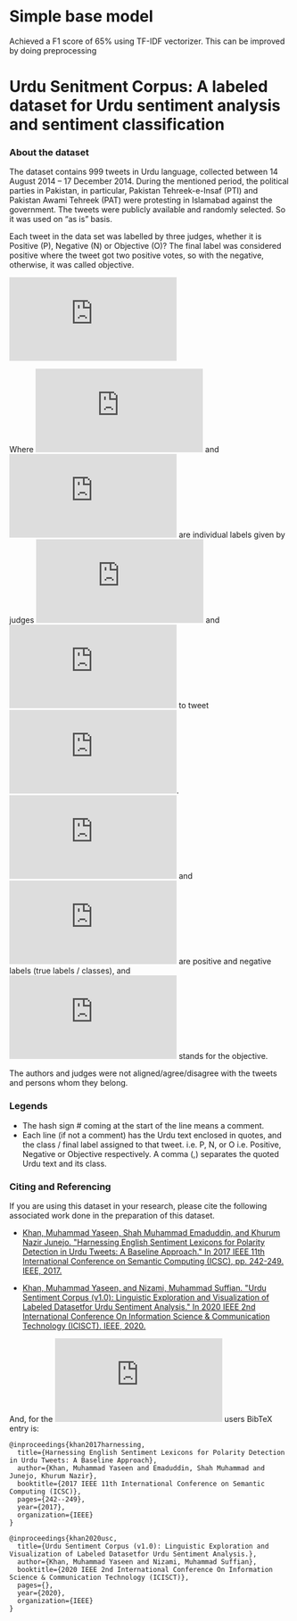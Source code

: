 # Simple base model
Achieved a F1 score of 65% using TF-IDF vectorizer. This can be improved by doing preprocessing







# Urdu Senitment Corpus: A labeled dataset for Urdu sentiment analysis and sentiment classification

### About the dataset
The dataset contains 999 tweets in Urdu language, collected between 14 August 2014 – 17 December 2014. During the mentioned period, the political parties in Pakistan, in particular, Pakistan Tehreek-e-Insaf (PTI) and Pakistan Awami Tehreek (PAT) were protesting in Islamabad against the government. The tweets were publicly available and randomly selected. So it was used on “as is” basis. 

Each tweet in the data set was labelled by three judges, whether it is Positive (P), Negative (N) or Objective (O)? The final label was considered positive where the tweet got two positive votes, so with the negative, otherwise, it was called objective.

![Judging Criterion](https://latex.codecogs.com/gif.latex?f%28L_1%5En%2C%20L_2%5En%2C%20L_3%5En%29%20%3D%20%5Cleft%5C%7B%20%5Cbegin%7Barray%7D%7Bl%20l%7D%20%5Cmathbb%7BP%7D%20%26%20%5Csum_%7B%5Csubstack%7B%20i%3D1%20%5C%5C%20L_i%5En%20%3D%3D%20P%20%7D%7D%20%5Cgeq%202P%5C%5C%20%5Cmathbb%7BN%7D%20%26%20%5Csum_%7B%5Csubstack%7B%20i%3D1%20%5C%5C%20L_i%5En%20%3D%3D%20N%20%7D%7D%20%5Cgeq%202N%5C%5C%20%5Cmathbb%7BO%7D%20%26%20Otherwise%20%5Cend%7Barray%7D%20%5Cright.)

Where ![](https://latex.codecogs.com/gif.latex?%24L_1%5En%2C%20L_2%5En%24) and ![](https://latex.codecogs.com/gif.latex?L_3%5En) are individual labels given by judges ![](https://latex.codecogs.com/gif.latex?L_1%2C%20L_2) and ![](https://latex.codecogs.com/gif.latex?L_3) to tweet ![](https://latex.codecogs.com/gif.latex?n). ![](https://latex.codecogs.com/gif.latex?%24%5Cmathbb%7BP%7D%24) and ![](https://latex.codecogs.com/gif.latex?%24%5Cmathbb%7BN%7D%24) are positive and negative labels (true labels / classes), and ![](https://latex.codecogs.com/gif.latex?%24%5Cmathbb%7BO%7D%24) stands for the objective.

The authors and judges were not aligned/agree/disagree with the tweets and persons whom they belong. 

### Legends
- The hash sign # coming at the start of the line means a comment.
- Each line (if not a comment) has the Urdu text enclosed in quotes, and the class / final label assigned to that tweet. i.e. P, N, or O i.e. Positive, Negative or Objective respectively. A comma (,) separates the quoted Urdu text and its class.


### Citing and Referencing 
If you are using this dataset in your research, please cite the following associated work done in the preparation of this dataset.
- [Khan, Muhammad Yaseen, Shah Muhammad Emaduddin, and Khurum Nazir Junejo. 
"Harnessing English Sentiment Lexicons for Polarity Detection in Urdu Tweets: A Baseline Approach." 
In 2017 IEEE 11th International Conference on Semantic Computing (ICSC), pp. 242-249. IEEE, 2017.](https://www.researchgate.net/publication/311693013_Harnessing_English_Sentiment_Lexicons_for_Polarity_Detection_in_Urdu_Tweets_A_Baseline_Approach)


- [Khan, Muhammad Yaseen, and Nizami, Muhammad Suffian. 
"Urdu Sentiment Corpus (v1.0): Linguistic Exploration and Visualization of Labeled Datasetfor Urdu Sentiment Analysis." 
In 2020 IEEE 2nd  International Conference On Information Science & Communication Technology (ICISCT). IEEE, 2020.](https://www.researchgate.net/publication/338396518_Urdu_Sentiment_Corpus_v10_Linguistic_Exploration_and_Visualization_of_Labeled_Dataset_for_Urdu_Sentiment_Analysis)


And, for the ![](https://latex.codecogs.com/gif.latex?%5Ctext%7B%5CLaTeX%7D) users BibTeX entry is:
```
@inproceedings{khan2017harnessing,
  title={Harnessing English Sentiment Lexicons for Polarity Detection in Urdu Tweets: A Baseline Approach},
  author={Khan, Muhammad Yaseen and Emaduddin, Shah Muhammad and Junejo, Khurum Nazir},
  booktitle={2017 IEEE 11th International Conference on Semantic Computing (ICSC)},
  pages={242--249},
  year={2017},
  organization={IEEE}
}
```

```
@inproceedings{khan2020usc,
  title={Urdu Sentiment Corpus (v1.0): Linguistic Exploration and Visualization of Labeled Datasetfor Urdu Sentiment Analysis.},
  author={Khan, Muhammad Yaseen and Nizami, Muhammad Suffian},
  booktitle={2020 IEEE 2nd International Conference On Information Science & Communication Technology (ICISCT)},
  pages={},
  year={2020},
  organization={IEEE}
}
```
